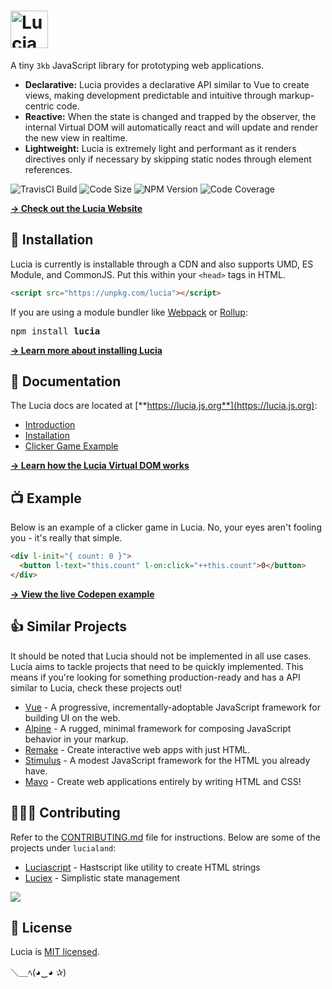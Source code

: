 # <a href="http://lucia.js.org"><img src="https://raw.githubusercontent.com/aidenybai/lucia/master/.github/img/logo.svg" height="60" alt="Lucia Logo" aria-label="http://lucia.js.org" /></a>

A tiny `3kb` JavaScript library for prototyping web applications.

- **Declarative:** Lucia provides a declarative API similar to Vue to create views, making development predictable and intuitive through markup-centric code.
- **Reactive:** When the state is changed and trapped by the observer, the internal Virtual DOM will automatically react and will update and render the new view in realtime.
- **Lightweight:** Lucia is extremely light and performant as it renders directives only if necessary by skipping static nodes through element references.

![TravisCI Build](https://badgen.net/travis/aidenybai/lucia?color=7460E1&labelColor=1D1E32&style=flat-square&label=build) ![Code Size](https://badgen.net/badgesize/brotli/https/unpkg.com/lucia?color=7460E1&labelColor=1D1E32&style=flat-square&label=size) ![NPM Version](https://img.shields.io/npm/v/lucia?color=7460E1&labelColor=1D1E32&style=flat-square) ![Code Coverage](https://img.shields.io/coveralls/github/aidenybai/lucia?color=7460E1&labelColor=1D1E32&style=flat-square)

[**→ Check out the Lucia Website**](https://lucia.js.org)

## 📩 Installation

Lucia is currently is installable through a CDN and also supports UMD, ES Module, and CommonJS. Put this within your `<head>` tags in HTML.

```html
<script src="https://unpkg.com/lucia"></script>
```

If you are using a module bundler like [Webpack](https://webpack.js.org/) or [Rollup](https://rollupjs.org):

<pre>
npm install <b>lucia</b>
</pre>

[**→ Learn more about installing Lucia**](https://lucia.js.org/docs/essentials/installation)

## 📕 Documentation

The Lucia docs are located at [**https://lucia.js.org**](https://lucia.js.org):

- [Introduction](https://lucia.js.org/docs/essentials/introduction)
- [Installation](https://lucia.js.org/docs/essentials/installation)
- [Clicker Game Example](https://lucia.js.org/docs/essentials/introduction#clicker-game-example)

[**→ Learn how the Lucia Virtual DOM works**](https://github.com/aidenybai/lucia/tree/master/src/vdom#readme)

## 📺 Example

Below is an example of a clicker game in Lucia. No, your eyes aren't fooling you - it's really that simple.

```html
<div l-init="{ count: 0 }">
  <button l-text="this.count" l-on:click="++this.count">0</button>
</div>
```

[**→ View the live Codepen example**](https://codepen.io/aidenybai/pen/jOrXdKj)

## 👍 Similar Projects

It should be noted that Lucia should not be implemented in all use cases. Lucia aims to tackle projects that need to be quickly implemented. This means if you're looking for something production-ready and has a API similar to Lucia, check these projects out!

- [Vue](https://github.com/vuejs/vue) - A progressive, incrementally-adoptable JavaScript framework for building UI on the web.
- [Alpine](https://github.com/alpinejs/alpine) - A rugged, minimal framework for composing JavaScript behavior in your markup.
- [Remake](https://github.com/remake/remake-cli) - Create interactive web apps with just HTML.
- [Stimulus](https://github.com/stimulusjs/stimulus) - A modest JavaScript framework for the HTML you already have.
- [Mavo](https://github.com/mavoweb/mavo) - Create web applications entirely by writing HTML and CSS!

## 🧑‍🤝‍🧑 Contributing

Refer to the [CONTRIBUTING.md](https://github.com/aidenybai/lucia/blob/master/.github/CONTRIBUTING.md) file for instructions. Below are some of the projects under `lucialand`:

- [Luciascript](https://github.com/lucialand/luciascript) - Hastscript like utility to create HTML strings
- [Luciex](https://github.com/lucialand/luciex) - Simplistic state management

<a href="https://github.com/aidenybai/lucia/graphs/contributors"><img src="https://opencollective.com/lucialand/contributors.svg?width=890" /></a>

## 📑 License

Lucia is [MIT licensed](LICENSE.md).

＼＿ﾍ(◕‿◕ ✰)
